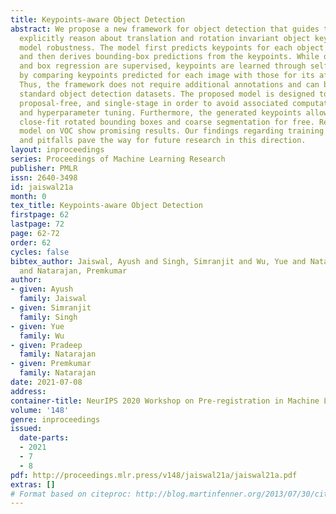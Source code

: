 ```yaml
---
title: Keypoints-aware Object Detection
abstract: We propose a new framework for object detection that guides the model to
  explicitly reason about translation and rotation invariant object keypoints to boost
  model robustness. The model first predicts keypoints for each object in the image
  and then derives bounding-box predictions from the keypoints. While object classification
  and box regression are supervised, keypoints are learned through self-supervision
  by comparing keypoints predicted for each image with those for its affine transformations.
  Thus, the framework does not require additional annotations and can be trained on
  standard object detection datasets. The proposed model is designed to be anchor-free,
  proposal-free, and single-stage in order to avoid associated computational overhead
  and hyperparameter tuning. Furthermore, the generated keypoints allow for inferring
  close-fit rotated bounding boxes and coarse segmentation for free. Results of our
  model on VOC show promising results. Our findings regarding training difficulties
  and pitfalls pave the way for future research in this direction.
layout: inproceedings
series: Proceedings of Machine Learning Research
publisher: PMLR
issn: 2640-3498
id: jaiswal21a
month: 0
tex_title: Keypoints-aware Object Detection
firstpage: 62
lastpage: 72
page: 62-72
order: 62
cycles: false
bibtex_author: Jaiswal, Ayush and Singh, Simranjit and Wu, Yue and Natarajan, Pradeep
  and Natarajan, Premkumar
author:
- given: Ayush
  family: Jaiswal
- given: Simranjit
  family: Singh
- given: Yue
  family: Wu
- given: Pradeep
  family: Natarajan
- given: Premkumar
  family: Natarajan
date: 2021-07-08
address:
container-title: NeurIPS 2020 Workshop on Pre-registration in Machine Learning
volume: '148'
genre: inproceedings
issued:
  date-parts:
  - 2021
  - 7
  - 8
pdf: http://proceedings.mlr.press/v148/jaiswal21a/jaiswal21a.pdf
extras: []
# Format based on citeproc: http://blog.martinfenner.org/2013/07/30/citeproc-yaml-for-bibliographies/
---
```

